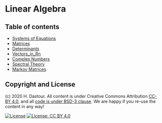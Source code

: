 # Linear Algebra

## Table of contents

* [Systems of Equations](PyLab_Systems_of_Equations.ipynb)
* [Matrices](PyLab_Matrices.ipynb)
* [Determinants](PyLab_Determinants.ipynb)
* [Vectors_in_Rn](Vectors_in_Rn.ipynb)
* [Complex Numbers](Complex_Numbers.ipynb)
* [Spectral Theory](Spectral_Theory.ipynb)
* [Markov Matrices](Markov_Matrices.ipynb)

## Copyright and License

(c) 2020 H. Dastour. All content is under Creative Commons Attribution [CC-BY 4.0](https://creativecommons.org/licenses/by/4.0/legalcode.txt), and all [code is under BSD-3 clause](https://github.com/engineersCode/EngComp/blob/master/LICENSE). We are happy if you re-use the content in any way!

[![License](https://img.shields.io/badge/License-BSD%203--Clause-blue.svg)](https://opensource.org/licenses/BSD-3-Clause) [![License: CC BY 4.0](https://img.shields.io/badge/License-CC%20BY%204.0-lightgrey.svg)](https://creativecommons.org/licenses/by/4.0/)
